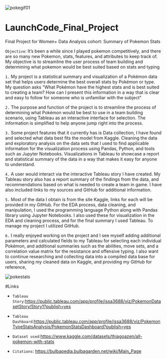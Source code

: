 ![pokegif01](https://user-images.githubusercontent.com/112837360/223698412-8d708bd0-3758-4046-8168-40b3bc9bc20c.gif)
# LaunchCode_Final_Project
Final Project for Women+ Data Analysis cohort: Summary of Pokemon Stats


`Objective`: It’s been a while since I played pokemon competitively, and there are so many new Pokemon, stats, features, and attributes to keep track of. My objective is to streamline the user process of team building and determining what pokemon would be best suited based on stats and typing

`1.` My project is a statistical summary and visualization of a Pokémon data set that helps users determine the best overall stats by Pokémon or type. My question asks "What Pokémon have the highest stats and is best suited to creating a team? How can I present this information in a way that is clear and easy to follow for someone who is unfamiliar with the subject"

`2.` The purpose and function of the project is to streamline the process of determining what Pokémon would be best to use in a team building scenario, using Tableau as an interactive interface for selection. The information is simplified to help anyone jump right into the process. 

`3.` Some project features that it currently has is Data collection, I have found and selected what data best fits the model from Kaggle. Cleaning the data and exploratory analysis on the data sets that I used to find applicable information for the visualization process using Pandas, Python, and tools such as Jupyter Notebooks. Visualizations in Tableau to showcase a report and statistical summary of the data in a way that makes it easy for anyone to understand. 

`4.` A user would interact via the interactive Tableau story I have created. My Tableau story also has a report summary of the findings from the data, and recommendations based on what is needed to create a team in game. I have also included links to my sources and GitHub for additional information. 

`5.` Most of the data I obtain is from the site Kaggle, links for each will be provided in my GitHub. For the EDA process, data cleaning, and manipulation, I used the programming language Python along with Pandas library using Jupyter Notebooks. I also used these for visualization in the EDA and cleaning process, and for the final summary I used Tableau. To manage my project I utilized GitHub.

`6.` I really enjoyed working on the project and I see myself adding additional parameters and calculated fields to my Tableau for selecting each individual Pokémon, and additional summaries such as the abilities, move sets, and a correlation value matrix for the resistance and offensive typing. I also want to continue researching and collecting data into a compiled data base for users, sharing my cleaned data on Kaggle, and providing my GitHub for reference,







![pokestats](https://user-images.githubusercontent.com/112837360/223697565-aeaefaff-2269-4c26-bc52-ab36ad389501.gif)


#Links

* `Tableau Story`:https://public.tableau.com/app/profile/issa3688/viz/PokemonDatasetStory/Story1?publish=yes

* `Tableau Dashboard`:https://public.tableau.com/app/profile/issa3688/viz/PokemonTypeStatsAnalysis/PokemonStatsDashboard?publish=yes

* `Dataset used`:https://www.kaggle.com/datasets/thiagoazen/all-pokemon-with-stats

* `Citations`: https://bulbapedia.bulbagarden.net/wiki/Main_Page


